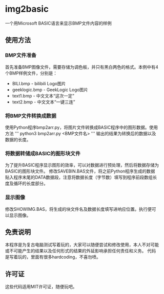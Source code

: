 # img2basic
一个用Microsoft BASIC语言来显示BMP文件内容的样例

## 使用方法

### BMP文件准备
首先准备BMP图像文件，需要存储为调色板，并只有黑白两色的格式。本例中有4个BMP样例文件，分别是：
  * BILI.bmp - bilibili Logo图片
  * geeklogic.bmp - GeekLogic Logo图片
  * text1.bmp - 中文文本“这次一定”
  * text2.bmp - 中文文本“一键三连”

### 将BMP文件转换成数据
使用Python程序bmp2arr.py，将图片文件转换成BASIC程序中的图形数据。使用方法
'''
  python3 bmp2arr.py <BMP文件名>
'''
输出的结果为转换后的数据以及数据的长度。

### 将数据转储成BASIC的图形块文件
为了提升BASIC程序显示图形的效率，可以对数据进行预处理，然后将数据存储为BASIC的图形块文件。
修改SAVEBIN.BAS文件，将之前Python程序生成的数据贴入程序末尾的DATA数据段，注意将数据长度（字节数）填写到程序前段数组长度及循环的长度部分。

### 显示图像
修改SHOWIMG.BAS，将生成的块文件名及数据长度填写进响应位置。执行便可以显示图像。


## 免责说明
本程序是为复古电脑测试写着玩的，大家可以随便尝试和修改使用，本人不对可能或不可能产生的结果以及任何形式的结果的外延影响承担任何责任和义务。
代码是写着玩的，里面有很多hardcoding，不喜勿喷。

## 许可证
这些代码适用MIT许可证，随便玩吧。
